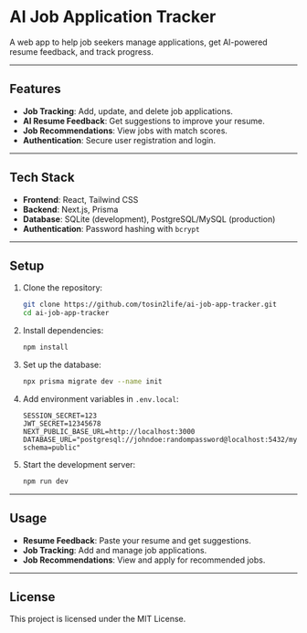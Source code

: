 # AI Job Application Tracker

A web app to help job seekers manage applications, get AI-powered resume feedback, and track progress.

---

## Features

- **Job Tracking**: Add, update, and delete job applications.
- **AI Resume Feedback**: Get suggestions to improve your resume.
- **Job Recommendations**: View jobs with match scores.
- **Authentication**: Secure user registration and login.

---

## Tech Stack

- **Frontend**: React, Tailwind CSS
- **Backend**: Next.js, Prisma
- **Database**: SQLite (development), PostgreSQL/MySQL (production)
- **Authentication**: Password hashing with `bcrypt`

---

## Setup

1. Clone the repository:

   ```bash
   git clone https://github.com/tosin2life/ai-job-app-tracker.git
   cd ai-job-app-tracker
   ```

2. Install dependencies:

   ```bash
   npm install
   ```

3. Set up the database:

   ```bash
   npx prisma migrate dev --name init
   ```

4. Add environment variables in `.env.local`:

   ```env
   SESSION_SECRET=123
   JWT_SECRET=12345678
   NEXT_PUBLIC_BASE_URL=http://localhost:3000
   DATABASE_URL="postgresql://johndoe:randompassword@localhost:5432/mydb?schema=public"
   ```

5. Start the development server:
   ```bash
   npm run dev
   ```

---

## Usage

- **Resume Feedback**: Paste your resume and get suggestions.
- **Job Tracking**: Add and manage job applications.
- **Job Recommendations**: View and apply for recommended jobs.

---

## License

This project is licensed under the MIT License.
